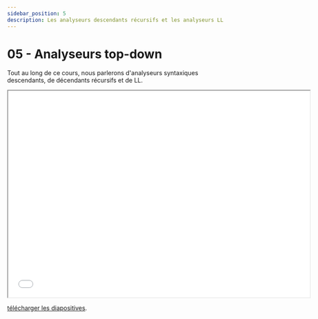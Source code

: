 ```yaml
---
sidebar_position: 5
description: Les analyseurs descendants récursifs et les analyseurs LL.
---
```


# 05 - Analyseurs top-down

Tout au long de ce cours, nous parlerons d'analyseurs syntaxiques descendants, de décendants récursifs et de LL.

<iframe src="/cours/2024/alf_5.pdf" loading="lazy" width="700" height="480">
    Impossible d'afficher le fichier pdf
</iframe>

<a href="/cours/2024/alf_5.pdf">télécharger les diapositives</a>.
